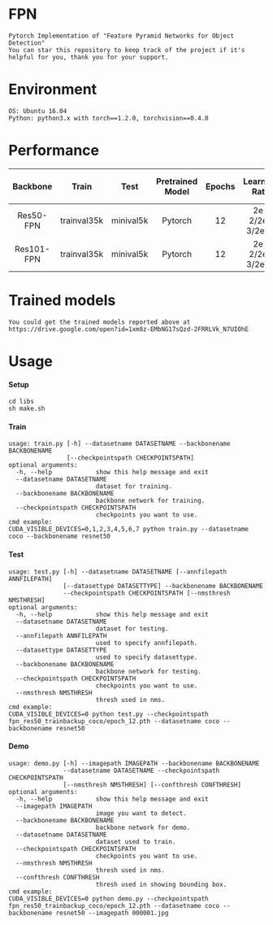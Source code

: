 # FPN
```
Pytorch Implementation of "Feature Pyramid Networks for Object Detection"
You can star this repository to keep track of the project if it's helpful for you, thank you for your support.
```


# Environment
```
OS: Ubuntu 16.04
Python: python3.x with torch==1.2.0, torchvision==0.4.0
```


# Performance
|  Backbone      | Train       |  Test         |  Pretrained Model  |  Epochs  |	Learning Rate		|   RoI per image    |   AP      					                                |
|  :----:        | :----:      |  :----:       |  :----:    	    |  :----:  |	:----:				|   :----:  		 |   :----: 				                                    |
|  Res50-FPN     | trainval35k |  minival5k    |  Pytorch		    |  12	   |	2e-2/2e-3/2e-4   	|	512              |   [35.5](PerformanceDetails/Res50FPN_pytorch_epoch12.MD)     |
|  Res101-FPN    | trainval35k |  minival5k    |  Pytorch   	    |  12	   |	2e-2/2e-3/2e-4		|	512  			 |	 [38.5](PerformanceDetails/Res101FPN_pytorch_epoch12.MD)	|


# Trained models
```
You could get the trained models reported above at 
https://drive.google.com/open?id=1xm8z-EMbNG17sQzd-2FRRLVk_N7UIOhE
```


# Usage
#### Setup
```
cd libs
sh make.sh
```
#### Train
```
usage: train.py [-h] --datasetname DATASETNAME --backbonename BACKBONENAME
                [--checkpointspath CHECKPOINTSPATH]
optional arguments:
  -h, --help            show this help message and exit
  --datasetname DATASETNAME
                        dataset for training.
  --backbonename BACKBONENAME
                        backbone network for training.
  --checkpointspath CHECKPOINTSPATH
                        checkpoints you want to use.
cmd example:
CUDA_VISIBLE_DEVICES=0,1,2,3,4,5,6,7 python train.py --datasetname coco --backbonename resnet50
```
#### Test
```
usage: test.py [-h] --datasetname DATASETNAME [--annfilepath ANNFILEPATH]
               [--datasettype DATASETTYPE] --backbonename BACKBONENAME
               --checkpointspath CHECKPOINTSPATH [--nmsthresh NMSTHRESH]
optional arguments:
  -h, --help            show this help message and exit
  --datasetname DATASETNAME
                        dataset for testing.
  --annfilepath ANNFILEPATH
                        used to specify annfilepath.
  --datasettype DATASETTYPE
                        used to specify datasettype.
  --backbonename BACKBONENAME
                        backbone network for testing.
  --checkpointspath CHECKPOINTSPATH
                        checkpoints you want to use.
  --nmsthresh NMSTHRESH
                        thresh used in nms.
cmd example:
CUDA_VISIBLE_DEVICES=0 python test.py --checkpointspath fpn_res50_trainbackup_coco/epoch_12.pth --datasetname coco --backbonename resnet50
```
#### Demo
```
usage: demo.py [-h] --imagepath IMAGEPATH --backbonename BACKBONENAME
               --datasetname DATASETNAME --checkpointspath CHECKPOINTSPATH
               [--nmsthresh NMSTHRESH] [--confthresh CONFTHRESH]
optional arguments:
  -h, --help            show this help message and exit
  --imagepath IMAGEPATH
                        image you want to detect.
  --backbonename BACKBONENAME
                        backbone network for demo.
  --datasetname DATASETNAME
                        dataset used to train.
  --checkpointspath CHECKPOINTSPATH
                        checkpoints you want to use.
  --nmsthresh NMSTHRESH
                        thresh used in nms.
  --confthresh CONFTHRESH
                        thresh used in showing bounding box.
cmd example:
CUDA_VISIBLE_DEVICES=0 python demo.py --checkpointspath fpn_res50_trainbackup_coco/epoch_12.pth --datasetname coco --backbonename resnet50 --imagepath 000001.jpg
```